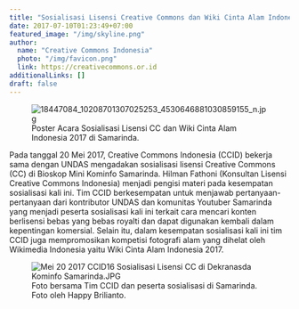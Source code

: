 ```yaml
---
title: "Sosialisasi Lisensi Creative Commons dan Wiki Cinta Alam Indonesia 2017 di Samarinda"
date: 2017-07-10T01:23:49+07:00
featured_image: "/img/skyline.png"
author:
  name: "Creative Commons Indonesia"
  photo: "/img/favicon.png"
  link: https://creativecommons.or.id
additionalLinks: []
draft: false
---
```


<figure class="figure w-sm-35 float-sm-end ms-sm-5 mt-2 mb-4">



  <img src="../../uploads/18447084_10208701307025253_4530646881030859155_n.jpg" alt="18447084_10208701307025253_4530646881030859155_n.jpg" class="figure-img img-fluid">

  <figcaption class="figure-caption">Poster Acara Sosialisasi Lisensi CC dan Wiki Cinta Alam Indonesia 2017 di Samarinda.</figcaption>

</figure>

Pada tanggal 20 Mei 2017, Creative Commons Indonesia (CCID) bekerja sama dengan UNDAS mengadakan sosialisasi lisensi Creative Commons (CC) di Bioskop Mini Kominfo Samarinda. Hilman Fathoni (Konsultan Lisensi Creative Commons Indonesia) menjadi pengisi materi pada kesempatan sosialisasi kali ini. Tim CCID berkesempatan untuk menjawab pertanyaan-pertanyaan dari kontributor UNDAS dan komunitas Youtuber Samarinda yang menjadi peserta sosialisasi kali ini terkait cara mencari konten berlisensi bebas yang bebas royalti dan dapat digunakan kembali dalam kepentingan komersial. Selain itu, dalam kesempatan sosialisasi kali ini tim CCID juga mempromosikan kompetisi fotografi alam yang dihelat oleh Wikimedia Indonesia yaitu Wiki Cinta Alam Indonesia 2017.

<figure class="figure w-sm-35 mt-3 mb-4">

  <img src="../../uploads/Mei%2020%202017%20CCID16%20Sosialisasi%20Lisensi%20CC%20di%20Dekranasda%20Kominfo%20Samarinda.JPG" alt="Mei 20 2017 CCID16 Sosialisasi Lisensi CC di Dekranasda Kominfo Samarinda.JPG" class="figure-img img-fluid">

  <figcaption class="figure-caption">Foto bersama Tim CCID dan peserta sosialisasi di Samarinda. Foto oleh Happy Brilianto.</figcaption>

</figure>

